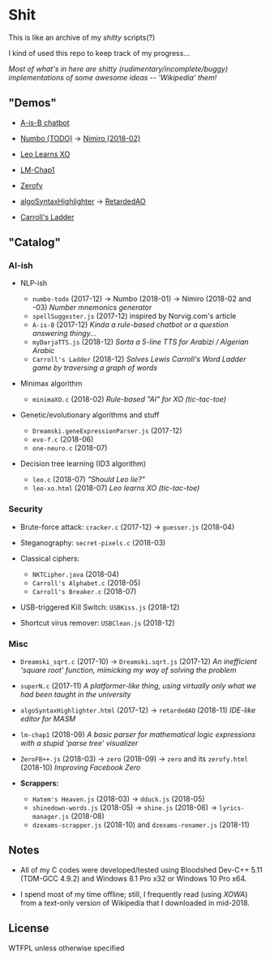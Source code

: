 # Shit
This is like an archive of my *shitty* scripts(?)

I kind of used this repo to keep track of my progress...

*Most of what's in here are shitty (rudimentary/incomplete/buggy) implementations of some awesome ideas -- 'Wikipedia' them!*

## "Demos"
- [A-is-B chatbot](https://dreamski21.github.io/shit/2017-12/a-is-b/)

- [Numbo (TODO)](https://dreamski21.github.io/shit/2017-12/numbo-todo.html) -> [Nimiro (2018-02)](https://dreamski21.github.io/nimiro-2018-02/)

- [Leo Learns XO](https://dreamski21.github.io/shit/2018-07/leo-xo.html)

- [LM-Chap1](https://dreamski21.github.io/shit/2018-09/lm-chap1/)

- [Zerofy](https://dreamski21.github.io/shit/2018-10/zerofy.html)

- [algoSyntaxHighlighter](https://dreamski21.github.io/shit/2017-12/algoSyntaxHighlighter.html) -> [RetardedAO](https://dreamski21.github.io/shit/2018-11/retardedAO/app/)

- [Carroll's Ladder](https://dreamski21.github.io/shit/2018-12/carroll-ladder/)

## "Catalog"

### AI-ish

* NLP-ish
  - `numbo-todo` (2017-12) -> Numbo (2018-01) -> Nimiro (2018-02 and -03) *Number mnemonics generator*
  - `spellSuggester.js` (2017-12) inspired by Norvig.com's article
  - `A-is-B` (2017-12) *Kinda a rule-based chatbot or a question answering thingy...*
  - `myDarjaTTS.js` (2018-12) *Sorta a 5-line TTS for Arabizi / Algerian Arabic*
  - `Carroll's Ladder` (2018-12) *Solves Lewis Carroll's Word Ladder game by traversing a graph of words*

* Minimax algorithm
  - `minimaXO.c` (2018-02) *Rule-based "AI" for XO (tic-tac-toe)*

* Genetic/evolutionary algorithms and stuff
  - `Dreamski.geneExpressionParser.js` (2017-12)
  - `evo-f.c` (2018-06)
  - `one-neuro.c` (2018-07)
  
* Decision tree learning (ID3 algorithm)
  - `leo.c` (2018-07) *"Should Leo lie?"*
  - `leo-xo.html` (2018-07) *Leo learns XO (tic-tac-toe)*

### Security
* Brute-force attack: `cracker.c` (2017-12) -> `guesser.js` (2018-04)

* Steganography: `secret-pixels.c` (2018-03)

* Classical ciphers:
  - `NKTCipher.java` (2018-04)
  - `Carroll's Alphabet.c` (2018-05)
  - `Carroll's Breaker.c` (2018-07)

* USB-triggered Kill Switch: `USBKiss.js` (2018-12)

* Shortcut virus remover: `USBClean.js` (2018-12)

### Misc
- `Dreamski_sqrt.c` (2017-10) -> `Dreamski.sqrt.js` (2017-12) *An inefficient 'square root' function, mimicking my way of solving the problem*

- `superN.c` (2017-11) *A platformer-like thing, using virtually only what we had been taught in the university*

- `algoSyntaxHighlighter.html` (2017-12) -> `retardedAO` (2018-11) *IDE-like editor for MASM*

- `lm-chap1` (2018-09) *A basic parser for mathematical logic expressions with a stupid 'parse tree' visualizer*

- `ZeroFB++.js` (2018-03) -> `zero` (2018-09) -> `zero` and its `zerofy.html` (2018-10) *Improving Facebook Zero*

- **Scrappers:**
  - `Hatem's Heaven.js` (2018-03) -> `dduck.js` (2018-05)
  - `shinedown-words.js` (2018-05) -> `shine.js` (2018-06) -> `lyrics-manager.js` (2018-08)
  - `dzexams-scrapper.js` (2018-10) and `dzexams-renamer.js` (2018-11)

## Notes
- All of my C codes were developed/tested using Bloodshed Dev-C++ 5.11 (TDM-GCC 4.9.2) and Windows 8.1 Pro x32 or Windows 10 Pro x64.

- I spend most of my time offline; still, I frequently read (using *XOWA*) from a text-only version of Wikipedia that I downloaded in mid-2018.

## License
WTFPL unless otherwise specified
